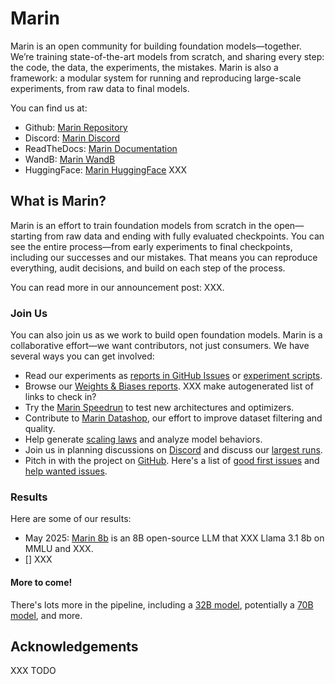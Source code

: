 # Marin

Marin is an open community for building foundation models—together.
We’re training state-of-the-art models from scratch, and sharing every step: the code, the data, the experiments, the mistakes.
Marin is also a framework: a modular system for running and reproducing large-scale experiments, from raw data to final models.

You can find us at:

- Github: [Marin Repository](https://github.com/marin-community/marin)
- Discord: [Marin Discord](https://discord.gg/J9CTk7pqcM)
- ReadTheDocs: [Marin Documentation](https://marin.readthedocs.io/en/latest/)
- WandB: [Marin WandB](https://wandb.ai/stanford-mercury/marin)
- HuggingFace: [Marin HuggingFace](https://huggingface.co/stanford-crfm) XXX


## What is Marin?

Marin is an effort to train foundation models from scratch in the open—starting from raw data and ending with fully evaluated checkpoints.
You can see the entire process—from early experiments to final checkpoints, including our successes and our mistakes.
That means you can reproduce everything, audit decisions, and build on each step of the process.

You can read more in our announcement post: XXX.

### Join Us

You can also join us as we work to build open foundation models. Marin is a collaborative effort—we want contributors, not just consumers.
We have several ways you can get involved:


- Read our experiments as [reports in GitHub Issues](https://github.com/marin-community/marin/issues?q=is%3Aissue+label%3Aexperiment)
  or [experiment scripts](https://github.com/marin-community/marin/tree/main/experiments).
- Browse our [Weights & Biases reports](XXX ). XXX make autogenerated list of links to check in?
- Try the [Marin Speedrun](XXX) to test new architectures and optimizers.
- Contribute to [Marin Datashop](XXX), our effort to improve dataset filtering and quality.
- Help generate [scaling laws](XXX) and analyze model behaviors.
- Join us in planning discussions on [Discord](https://discord.gg/J9CTk7pqcM) and discuss our [largest runs](XXX).
- Pitch in with the project on [GitHub](https://github.com/marin-community/marin). Here's a list of [good first issues](https://github.com/marin-community/marin/issues?q=is%3Aissue+is%3Aopen+label%3A%22good+first+issue%22)
and [help wanted issues](https://github.com/marin-community/marin/issues?q=is%3Aissue+is%3Aopen+label%3A%22help+wanted%22).

### Results

Here are some of our results:

- May 2025: [Marin 8b](XXX) is an 8B open-source LLM that XXX Llama 3.1 8b on MMLU and XXX.
- [] XXX

#### More to come!

There's lots more in the pipeline, including a [32B model](XXX), potentially a [70B model](XXX), and more.

## Acknowledgements

XXX TODO
